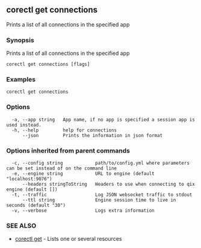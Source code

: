 ## corectl get connections

Prints a list of all connections in the specified app

### Synopsis

Prints a list of all connections in the specified app

```
corectl get connections [flags]
```

### Examples

```
corectl get connections
```

### Options

```
  -a, --app string   App name, if no app is specified a session app is used instead.
  -h, --help         help for connections
      --json         Prints the information in json format
```

### Options inherited from parent commands

```
  -c, --config string            path/to/config.yml where parameters can be set instead of on the command line
  -e, --engine string            URL to engine (default "localhost:9076")
      --headers stringToString   Headers to use when connecting to qix engine (default [])
  -t, --traffic                  Log JSON websocket traffic to stdout
      --ttl string               Engine session time to live in seconds (default "30")
  -v, --verbose                  Logs extra information
```

### SEE ALSO

* [corectl get](corectl_get.md)	 - Lists one or several resources

